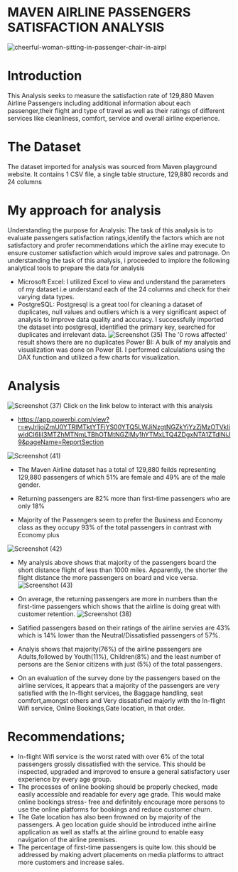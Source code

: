 # MAVEN AIRLINE PASSENGERS SATISFACTION ANALYSIS
![cheerful-woman-sitting-in-passenger-chair-in-airpl](https://user-images.githubusercontent.com/108612390/185735518-4e17e9c8-3a7c-4901-8411-d11b38b8634f.jpg)

# Introduction
This Analysis seeks to measure the satisfaction rate of 129,880 Maven Airline Passengers including additional information about each passenger,their flight and type of travel as well as their ratings of different services like cleanliness, comfort, service and overall airline experience. 

# The Dataset
The dataset imported for analysis was sourced from Maven playground website. It contains 1 CSV file, a single table structure, 129,880 records and 24 columns

# My approach for analysis
Understanding the purpose for Analysis:
The task of this analysis is to evaluate passengers satisfaction ratings,identify the factors which are not satisfactory and profer recommendations which the airline may execute to ensure customer satisfaction which would improve sales and patronage.
On understanding the task of this analysis, i proceeded to implore the following analytical tools to prepare the data for analysis
- Microsoft Excel: 
I utilized Excel to view and understand the parameters of my dataset i.e understand each of the 24 columns and check for their varying data types.
- PostgreSQL:
 Postgresql is a great tool for cleaning a dataset of duplicates, null values and outliers which is a very significant aspect of analysis to improve data quality and accuracy. I successfully imported the dataset into postgresql, identified the primary key, searched for duplicates and irrelevant data.
![Screenshot (35)](https://user-images.githubusercontent.com/108612390/185739055-d95d4048-0cc2-42dd-814f-f25cfaafa3be.png)
The '0 rows affected' result shows there are no duplicates
Power BI: A bulk of my analysis and visualization was done on Power BI. I performed calculations using the DAX function and utilized a few charts for visualization.
# Analysis
![Screenshot (37)](https://user-images.githubusercontent.com/108612390/185740434-9896976b-e368-4b07-ba9f-68ecca1a6324.png)
Click on the link below to interact with this analysis
- https://app.powerbi.com/view?r=eyJrIjoiZmU0YTRlMTktYTFjYS00YTQ5LWJiNzgtNGZkYjYzZjMzOTVkIiwidCI6IjI3MTZhMTNmLTBhOTMtNGZlMy1hYTMxLTQ4ZDgxNTA1ZTdlNiJ9&pageName=ReportSection

![Screenshot (41)](https://user-images.githubusercontent.com/108612390/185765749-a25d46ca-cc73-4f8c-88fa-c661f97ba17e.png)

- The Maven Airline dataset has a total of 129,880 feilds representing 129,880 passengers of which 51% are female and 49% are of the male gender. 

- Returning passengers are 82% more than first-time passengers who are only 18%
- Majority of the Passengers seem to prefer the Business and Economy class as they occupy 93% of the total passengers in contrast with Economy plus

![Screenshot (42)](https://user-images.githubusercontent.com/108612390/185765991-1641989c-ba33-41a0-b79e-8066f506288d.png)
- My analysis above shows that majority of the passengers board the short distance flight of less than 1000 miles. Apparently, the shorter the flight distance the more passengers on board and vice versa.
![Screenshot (43)](https://user-images.githubusercontent.com/108612390/185766126-affdbcfe-1fc9-4640-95de-89b748f5593f.png)
- On average, the returning passengers are more in numbers than the first-time passengers which shows that the airline is doing great with customer retention.
![Screenshot (38)](https://user-images.githubusercontent.com/108612390/185766193-93695e1c-11b3-44fe-80aa-8144cf6859f2.png)


- Satified passengers based on their ratings of the airline servies are 43% which is 14% lower than the Neutral/Dissatisfied passengers of 57%.
- Analyis shows that majority(76%) of the airline passengers are Adults,followed by Youth(11%), Children(8%) and the least number of persons are the Senior citizens with just (5%) of the total passengers.
- On an evaluation of the survey done by the passengers based on the airline services, it appears that a majority of the passengers are very satisfied with the In-flight services, the Baggage handling, seat comfort,amongst others and Very dissatisfied majorly with the In-flight Wifi service, Online Bookings,Gate location, in that order.

# Recommendations;
- In-flight Wifi service is the worst rated with over 6% of the total passengers grossly dissatisfied with the service. This should be inspected, upgraded and improved to ensure a general satisfactory user experience by every age group.
- The processes of online booking should be properly checked, made easily accessible and readable for every age grade. This would make online bookings stress- free and definitely encourage more persons to use the online platforms for bookings and reduce customer churn.
- The Gate location has also been frowned on by majority of the passengers. A geo location guide should be introduced inthe airline application as well as staffs at the airline ground to enable easy navigation of the airline premises.
- The percentage of first-time passengers is quite low. this should be addressed by making advert placements on media platforms to attract more customers and increase sales.

